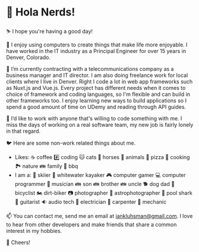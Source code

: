 # 👋 Hola Nerds!

⛷️ I hope you're having a good day!

👀 I enjoy using computers to create things that make life more enjoyable. I have worked in the IT industry as a Principal Engineer for over 15 years in Denver, Colorado.

🌱 I’m currently contracting with a telecommunications company as a business manager and IT director. I am also doing freelance work for local clients where I live in Denver. Right I code a lot in web app frameworks such as Nuxt.js and Vue.js. Every project has different needs when it comes to choice of framework and coding languages, so I'm flexible and can build in other frameworks too. I enjoy learning new ways to build applications so I spend a good amount of time on UDemy and reading through API guides.

💞️ I’d like to work with anyone that's willing to code something with me. I miss the days of working on a real software team, my new job is fairly lonely in that regard.

🐦 Here are some non-work related things about me.
- Likes: ☕ coffee #️⃣ coding 🐱 cats 🐎 horses 🐼 animals 🍕 pizza 🥄 cooking 🏞️ nature 👪 family 🍔 bbq 
- I am a: 🎿 skiier 🚣 whitewater kayaker 🎮 computer gamer 💻 computer programmer 🎵 musician 👪 son 👪 brother 👪 uncle 🐕 dog dad 🚴 bicyclist 🏍️ dirt-biker 📷 photographer 🔭 astrophotographer 🎱 pool shark 🎸 guitarist 🔉 audio tech 🔌 electrician 🔨 carpenter 🔧 mechanic

📫 You can contact me, send me an email at iankluhsman@gmail.com. I love to hear from other developers and make friends that share a common interest in my hobbies.

🍻 Cheers!
